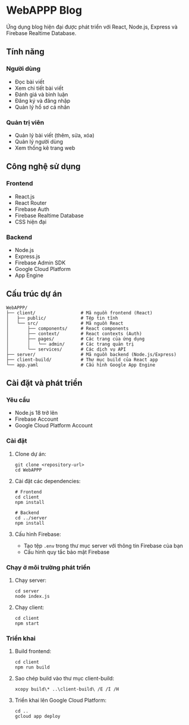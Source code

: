 # WebAPPP Blog

Ứng dụng blog hiện đại được phát triển với React, Node.js, Express và Firebase Realtime Database.

## Tính năng

### Người dùng

- Đọc bài viết
- Xem chi tiết bài viết
- Đánh giá và bình luận
- Đăng ký và đăng nhập
- Quản lý hồ sơ cá nhân

### Quản trị viên

- Quản lý bài viết (thêm, sửa, xóa)
- Quản lý người dùng
- Xem thống kê trang web

## Công nghệ sử dụng

### Frontend

- React.js
- React Router
- Firebase Auth
- Firebase Realtime Database
- CSS hiện đại

### Backend

- Node.js
- Express.js
- Firebase Admin SDK
- Google Cloud Platform
- App Engine

## Cấu trúc dự án

```
WebAPPP/
├── client/                 # Mã nguồn frontend (React)
│   ├── public/             # Tệp tin tĩnh
│   └── src/                # Mã nguồn React
│       ├── components/     # React components
│       ├── context/        # React contexts (Auth)
│       ├── pages/          # Các trang của ứng dụng
│       │   └── admin/      # Các trang quản trị
│       └── services/       # Các dịch vụ API
├── server/                 # Mã nguồn backend (Node.js/Express)
├── client-build/           # Thư mục build của React app
└── app.yaml                # Cấu hình Google App Engine
```

## Cài đặt và phát triển

### Yêu cầu

- Node.js 18 trở lên
- Firebase Account
- Google Cloud Platform Account

### Cài đặt

1. Clone dự án:

   ```
   git clone <repository-url>
   cd WebAPPP
   ```

2. Cài đặt các dependencies:

   ```
   # Frontend
   cd client
   npm install

   # Backend
   cd ../server
   npm install
   ```

3. Cấu hình Firebase:
   - Tạo tệp `.env` trong thư mục server với thông tin Firebase của bạn
   - Cấu hình quy tắc bảo mật Firebase

### Chạy ở môi trường phát triển

1. Chạy server:

   ```
   cd server
   node index.js
   ```

2. Chạy client:
   ```
   cd client
   npm start
   ```

### Triển khai

1. Build frontend:

   ```
   cd client
   npm run build
   ```

2. Sao chép build vào thư mục client-build:

   ```
   xcopy build\* ..\client-build\ /E /I /H
   ```

3. Triển khai lên Google Cloud Platform:
   ```
   cd ..
   gcloud app deploy
   ```
